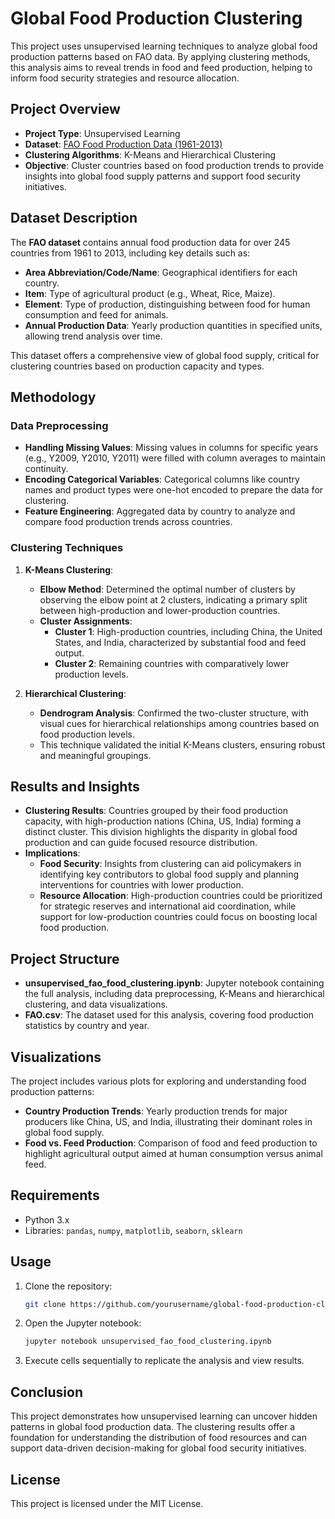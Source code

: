 # Global Food Production Clustering

This project uses unsupervised learning techniques to analyze global food production patterns based on FAO data. By applying clustering methods, this analysis aims to reveal trends in food and feed production, helping to inform food security strategies and resource allocation.

## Project Overview

- **Project Type**: Unsupervised Learning
- **Dataset**: [FAO Food Production Data (1961-2013)](https://www.kaggle.com/datasets/fauzantaufik/faocsv)
- **Clustering Algorithms**: K-Means and Hierarchical Clustering
- **Objective**: Cluster countries based on food production trends to provide insights into global food supply patterns and support food security initiatives.

## Dataset Description

The **FAO dataset** contains annual food production data for over 245 countries from 1961 to 2013, including key details such as:
- **Area Abbreviation/Code/Name**: Geographical identifiers for each country.
- **Item**: Type of agricultural product (e.g., Wheat, Rice, Maize).
- **Element**: Type of production, distinguishing between food for human consumption and feed for animals.
- **Annual Production Data**: Yearly production quantities in specified units, allowing trend analysis over time.

This dataset offers a comprehensive view of global food supply, critical for clustering countries based on production capacity and types.

## Methodology

### Data Preprocessing
- **Handling Missing Values**: Missing values in columns for specific years (e.g., Y2009, Y2010, Y2011) were filled with column averages to maintain continuity.
- **Encoding Categorical Variables**: Categorical columns like country names and product types were one-hot encoded to prepare the data for clustering.
- **Feature Engineering**: Aggregated data by country to analyze and compare food production trends across countries.

### Clustering Techniques
1. **K-Means Clustering**:
   - **Elbow Method**: Determined the optimal number of clusters by observing the elbow point at 2 clusters, indicating a primary split between high-production and lower-production countries.
   - **Cluster Assignments**:
     - **Cluster 1**: High-production countries, including China, the United States, and India, characterized by substantial food and feed output.
     - **Cluster 2**: Remaining countries with comparatively lower production levels.
   
2. **Hierarchical Clustering**:
   - **Dendrogram Analysis**: Confirmed the two-cluster structure, with visual cues for hierarchical relationships among countries based on food production levels.
   - This technique validated the initial K-Means clusters, ensuring robust and meaningful groupings.

## Results and Insights

- **Clustering Results**: Countries grouped by their food production capacity, with high-production nations (China, US, India) forming a distinct cluster. This division highlights the disparity in global food production and can guide focused resource distribution.
- **Implications**:
  - **Food Security**: Insights from clustering can aid policymakers in identifying key contributors to global food supply and planning interventions for countries with lower production.
  - **Resource Allocation**: High-production countries could be prioritized for strategic reserves and international aid coordination, while support for low-production countries could focus on boosting local food production.

## Project Structure

- **unsupervised_fao_food_clustering.ipynb**: Jupyter notebook containing the full analysis, including data preprocessing, K-Means and hierarchical clustering, and data visualizations.
- **FAO.csv**: The dataset used for this analysis, covering food production statistics by country and year.

## Visualizations

The project includes various plots for exploring and understanding food production patterns:
- **Country Production Trends**: Yearly production trends for major producers like China, US, and India, illustrating their dominant roles in global food supply.
- **Food vs. Feed Production**: Comparison of food and feed production to highlight agricultural output aimed at human consumption versus animal feed.

## Requirements

- Python 3.x
- Libraries: `pandas`, `numpy`, `matplotlib`, `seaborn`, `sklearn`

## Usage

1. Clone the repository:
   ```bash
   git clone https://github.com/yourusername/global-food-production-clustering.git
   ```
2. Open the Jupyter notebook:

    ```bash
    jupyter notebook unsupervised_fao_food_clustering.ipynb
    ```

3. Execute cells sequentially to replicate the analysis and view results.

## Conclusion

This project demonstrates how unsupervised learning can uncover hidden patterns in global food production data. The clustering results offer a foundation for understanding the distribution of food resources and can support data-driven decision-making for global food security initiatives.

## License

This project is licensed under the MIT License.
